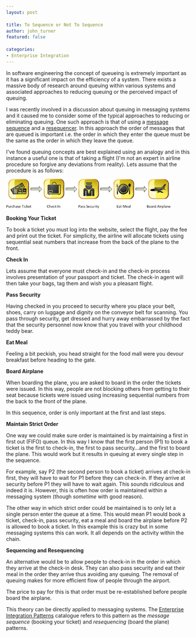 ```yaml
---
layout: post

title: To Sequence or Not To Sequence
author: john_turner
featured: false

categories:
- Enterprise Integration
---
```


In software engineering the concept of queueing is extremely important as it has a significant impact on the efficiency of a system.  There exists a massive body of research around queuing within various systems and associated approaches to reducing queuing or the perceived impact of queuing.

I was recently involved in a discussion about queuing in messaging systems and it caused me to consider some of the typical approaches to reducing or eliminating queuing.  One such approach is that of using a [message sequence](http://eaipatterns.com/MessageSequence.html) and a [resequencer](http://eaipatterns.com/Resequencer.html).  In this approach the order of messages that are queued is important i.e. the order in which they enter the queue must be the same as the order in which they leave the queue.

I've found queuing concepts are best explained using an analogy and in this instance a useful one is that of taking a flight (I'm not an expert in airline procedure so forgive any deviations from reality).  Lets assume that the procedure is as follows:

<img src="/assets/img/post/2013-02-14-to-sequence-or-not-to-sequence/airline-check-in-procedure.png" class="img-fluid img-thumbnail">

**Booking Your Ticket**

To book a ticket you must log into the website, select the flight, pay the fee and print out the ticket.  For simplicity, the airline will allocate tickets using sequential seat numbers that increase from the back of the plane to the front.

**Check In**

Lets assume that everyone must check-in and the check-in process involves presentation of your passport and ticket.  The check-in agent will then take your bags, tag them and wish you a pleasant flight.

**Pass Security**

Having checked in you proceed to security where you place your belt, shoes, carry on luggage and dignity on the conveyor belt for scanning.  You pass through security, get dressed and hurry away embarrassed by the fact that the security personnel now know that you travel with your childhood teddy bear.

**Eat Meal**

Feeling a bit peckish, you head straight for the food mall were you devour breakfast before heading to the gate.

**Board Airplane**

When boarding the plane, you are asked to board in the order the tickets were issued.  In this way, people are not blocking others from getting to their seat because tickets were issued using increasing sequential numbers from the back to the front of the plane.

In this sequence, order is only important at the first and last steps.

**Maintain Strict Order**

One way we could make sure order is maintained is by maintaining a first in first out (FIFO) queue.  In this way I know that the first person (P1) to book a ticket is the first to check-in, the first to pass security...and the first to board the plane.  This would work but it results in queuing at every single step in the sequence.

For example, say P2 (the second person to book a ticket) arrives at check-in first, they will have to wait for P1 before they can check-in.  If they arrive at security before P1 they will have to wait again.  This sounds ridiculous and indeed it is.  However, this is often how order is maintained within a messaging system (though *sometime* with good reason).

The other way in which strict order could be maintained is to only let a single person enter the queue at a time.  This would mean P1 would book a ticket, check-in, pass security, eat a meal and board the airplane before P2 is allowed to book a ticket.  In this example this is crazy but in some messaging systems this can work.  It all depends on the activity within the chain.

**Sequencing and Resequencing**

An alternative would be to allow people to check-in in the order in which they arrive at the check-in desk.  They can also pass security and eat their meal in the order they arrive thus avoiding any queuing.  The removal of queuing makes for more efficient flow of people through the airport.

The price to pay for this is that order must be re-established before people board the airplane.

This theory can be directly applied to messaging systems.  The [Enterprise Integration Patterns](http://www.eaipatterns.com) catalogue refers to this pattern as the *message sequence* (booking your ticket) and *resequencing* (board the plane) patterns.
